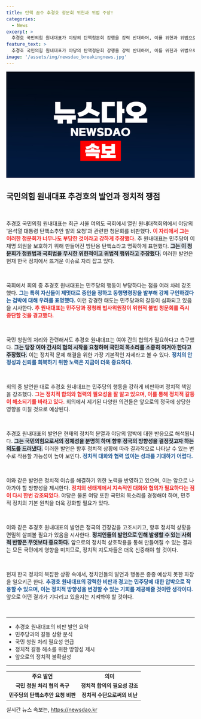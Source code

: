 ```yaml
---
title: 탄핵 꼼수 추경호 청문회 위헌과 위법 주장!
categories:
  - News
excerpt: >
  추경호 국민의힘 원내대표가 야당의 탄핵청문회 강행을 강력 반대하며, 이를 위헌과 위법으로 규정했다. 그는 이재명 방탄용 탄핵쇼라며 민주당과 정청래 법사위원장에게 강행 중단을 촉구했다.
feature_text: >
  추경호 국민의힘 원내대표가 야당의 탄핵청문회 강행을 강력 반대하며, 이를 위헌과 위법으로 규정했다. 그는 이재명 방탄용 탄핵쇼라며 민주당과 정청래 법사위원장에게 강행 중단을 촉구했다.
image: '/assets/img/newsdao_breakingnews.jpg'
---
```


<p><img src="/assets/img/newsdao_breakingnews.jpg" alt="ranknews 속보" /></p>

<h2 data-ke-size="size26">국민의힘 원내대표 추경호의 발언과 정치적 쟁점</h2>

<p data-ke-size="size16">&nbsp;</p>

<p>추경호 국민의힘 원내대표는 최근 서울 여의도 국회에서 열린 원내대책회의에서 야당의 '윤석열 대통령 탄핵소추안 발의 요청'과 관련한 청문회를 비판했다. <b><span style="color: #ee2323;">이 자리에서 그는 이러한 청문회가 너무나도 부당한 것이라고 강하게 주장했다.</span></b> 추 원내대표는 민주당이 이재명 의원을 보호하기 위해 만들어진 방탄용 탄핵쇼라고 명확하게 표현했다. <b><span style="background-color: #21538527;">그는 이 청문회가 청원법과 국회법을 무시한 위헌적이고 위법적 행위라고 주장했다.</span></b> 이러한 발언은 현재 한국 정치에서 뜨거운 이슈로 자리 잡고 있다. </p>

<p data-ke-size="size16">&nbsp;</p>

<p>국회에서 회의 중 추경호 원내대표는 민주당의 행동이 부당하다는 점을 여러 차례 강조했다. <b><span style="color: #1a5490;">그는 특히 자신들이 제멋대로 증인을 정하고 동행명령장을 발부해 강제 구인하겠다는 겁박에 대해 우려를 표명했다.</span></b> 이런 강경한 태도는 민주당과의 갈등이 심화되고 있음을 시사한다. <b><span style="color: #ee2323;">추 원내대표는 민주당과 정청래 법사위원장이 위헌적 불법 청문회를 즉시 중단할 것을 경고했다.</span></b></p>

<p data-ke-size="size16">&nbsp;</p>

<p>국민 청원의 처리와 관련해서도 추경호 원내대표는 여야 간의 협의가 필요하다고 촉구했다. <b><span style="background-color: #21538527;">그는 당장 여야 간사의 협의 시작을 요청하며 국민의 목소리를 소중히 여겨야 한다고 주장했다.</span></b> 이는 정치적 문제 해결을 위한 가장 기본적인 자세라고 볼 수 있다. <b><span style="color: #1a5490;">정치의 안정성과 신뢰를 회복하기 위한 노력은 지금이 더욱 중요하다.</span></b></p>

<p data-ke-size="size16">&nbsp;</p>

<p>회의 중 발언한 대로 추경호 원내대표는 민주당의 행동을 강하게 비판하며 정치적 책임을 강조했다. <b><span style="color: #ee2323;">그는 정치적 합의와 협력의 필요성을 잘 알고 있으며, 이를 통해 정치적 갈등이 해소되기를 바라고 있다.</span></b> 회의에서 제기된 다양한 의견들은 앞으로의 정국에 상당한 영향을 미칠 것으로 예상된다. </p>

<p data-ke-size="size16">&nbsp;</p>

<p>추경호 원내대표의 발언은 현재의 정치적 분열과 야당의 압박에 대한 반응으로 해석됩니다. <b><span style="background-color: #21538527;">그는 국민의힘으로서의 정체성을 분명히 하며 향후 정국의 방향성을 결정짓고자 하는 의도를 드러냈다.</span></b> 이러한 발언은 향후 정치적 상황에 따라 결과적으로 나타날 수 있는 변수로 작용할 가능성이 높아 보인다. <b><span style="color: #1a5490;">정치적 대화와 협력 없이는 성과를 기대하기 어렵다.</span></b></p>

<p data-ke-size="size16">&nbsp;</p>

<p>이와 같은 발언은 정치적 이슈를 해결하기 위한 노력을 반영하고 있으며, 이는 앞으로 나아가야 할 방향성을 제시한다. <b><span style="color: #ee2323;">정치의 생태계에서 지속적인 대화와 협의가 필요하다는 점이 다시 한번 강조되었다.</span></b> 야당은 물론 여당 또한 국민의 목소리를 경청해야 하며, 민주적 정치의 기본 원칙을 더욱 강화할 필요가 있다. </p>

<p data-ke-size="size16">&nbsp;</p>

<p>이와 같은 추경호 원내대표의 발언은 정국의 긴장감을 고조시키고, 향후 정치적 상황을 면밀히 살펴볼 필요가 있음을 시사한다. <b><span style="background-color: #21538527;">정치인들의 발언으로 인해 발생할 수 있는 사회적 반향은 무엇보다 중요하다.</span></b> 앞으로의 정치적 상호작용을 통해 만들어질 수 있는 결과는 모든 국민에게 영향을 미치므로, 정치적 지도자들은 더욱 신중해야 할 것이다. </p>

<p data-ke-size="size16">&nbsp;</p>

<p>현재 한국 정치의 복잡한 상황 속에서, 정치인들의 발언과 행동은 종종 예상치 못한 파장을 일으키곤 한다. <b><span style="color: #1a5490;">추경호 원내대표의 강력한 비판과 경고는 민주당에 대한 압박으로 작용할 수 있으며, 이는 정치적 방향성을 변경할 수 있는 기회를 제공해줄 것이란 생각이다.</span></b> 앞으로 어떤 결과가 기다리고 있을지는 지켜봐야 할 것이다. </p>

<p data-ke-size="size16">&nbsp;</p>

<hr>

<ul>
  <li>추경호 원내대표의 비판 발언 요약</li>
  <li>민주당과의 갈등 상황 분석</li>
  <li>국민 청원 처리 필요성 언급</li>
  <li>정치적 갈등 해소를 위한 방향성 제시</li>
  <li>앞으로의 정치적 불확실성</li>
</ul>

<hr>

<table>
  <tr>
    <td style="text-align: center; height: 17px;"><b>주요 발언</b></td>
    <td style="text-align: center; height: 17px;"><b>의미</b></td>
  </tr>
  <tr>
    <td style="text-align: center; height: 17px;"><b>국민 청원 처리 협의 촉구</b></td>
    <td style="text-align: center; height: 17px;"><b>정치적 합의의 필요성 강조</b></td>
  </tr>
  <tr>
    <td style="text-align: center; height: 17px;"><b>민주당의 탄핵소추안 요청 비판</b></td>
    <td style="text-align: center; height: 17px;"><b>정치적 수단으로써의 비난</b></td>
  </tr>
</table>
실시간 뉴스 속보는, <a href="https://newsdao.kr" rel="dofollow">https://newsdao.kr</a>


